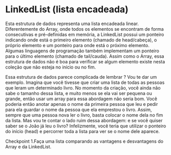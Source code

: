 # LinkedList (lista encadeada)
Esta estrutura de dados representa uma lista encadeada linear. Diferentemente do Array, onde todos os elementos se encontram de forma consecutivas e pré-definidas em memória, a LinkedList  possui um ponteiro indicando onde está o primeiro elemento (chamado de head/cabeça), o próprio elemento e um ponteiro para onde está o próximo elemento. Algumas linguagens de programação também implementam um ponteiro para o último elemento (chamado de tail/cauda).
Assim como o Array, essa estrutura de dados não é boa para verificar se algum elemento existe nesta coleção que não esteja no início ou no fim.


Essa estrutura de dados parece complicada de lembrar ? Vou te dar um exemplo.
Imagina que você tivesse que criar uma lista de todas as pessoas que leram um determinado livro. No momento da criação, você ainda não sabe o tamanho dessa lista, e muito menos se ela vai ser pequena ou grande, então usar um array para essa abordagem não seria bom. Você poderia então anotar apenas o nome da primeira pessoa que leu e pedir para ela guardar o nome da pessoa que ela emprestou o livro. Assim, sempre que uma pessoa nova ler o livro, basta colocar o nome dela no fim da lista. Mas vou te contar o lado ruim dessa abordagem: e se você quiser saber se o João já leu o livro? Infelizmente, você teria que utilizar o ponteiro do início (head) e percorrer toda a lista para ver se o nome dele aparece.


Checkpoint
1.Faça uma lista comparando as vantagens e desvantagens do Array e da LinkedList.

